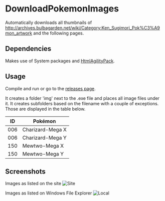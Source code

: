 # DownloadPokemonImages
Automatically downloads all thumbnails of http://archives.bulbagarden.net/wiki/Category:Ken_Sugimori_Pok%C3%A9mon_artwork and the following pages.

## Dependencies
Makes use of System packages and [HtmlAgilityPack](https://www.nuget.org/packages/HtmlAgilityPack).

## Usage
Compile and run or go to the [releases page](https://github.com/didii/DownloadPokemonImages/releases).

It creates a folder 'img' next to the .exe file and places all image files under it. It creates subfolders based on the filename with a couple of exceptions. Those are displayed in the table below. 

| ID  | Pokémon            |
|-----|--------------------|
| 006 | Charizard-Mega X   |
| 006 | Charizard-Mega Y   |
| 150 | Mewtwo-Mega X      |
| 150 | Mewtwo-Mega Y      |

## Screenshots
Images as listed on the site
![Site](http://i.imgur.com/WJxCfAz.png)

Images as listed on Windows File Explorer
![Local](http://i.imgur.com/p2vhZAV.png)
